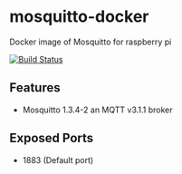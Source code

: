 # mosquitto-docker
Docker image of Mosquitto for raspberry pi

[![Build Status](https://travis-ci.com/pacdaemon/mosquitto-docker.svg?branch=master)](https://travis-ci.com/pacdaemon/mosquitto-docker)

## Features
* Mosquitto 1.3.4-2 an MQTT v3.1.1 broker

## Exposed Ports
* 1883 (Default port)